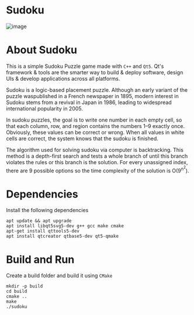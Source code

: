 # Sudoku

![image](https://user-images.githubusercontent.com/67956852/205489007-207d6c4b-88e6-46e8-97ea-f23f08a1087c.png)

# About Sudoku
This is a simple Sudoku Puzzle game made with `C++` and `Qt5`. Qt's framework & tools are the smarter way to build & deploy software, design UIs & develop applications across all platforms.

Sudoku is a logic-based placement puzzle. Although an early variant of the puzzle waspublished in a French newspaper in 1895, modern interest in Sudoku stems from a revival in Japan in 1986, leading to widespread international popularity in 2005.

In sudoku puzzles, the goal is to write one number in each empty cell, so that each column, row, and region contains the numbers 1–9 exactly once. Obviously, these values can be correct or wrong. When all values in white cells are correct, the system knows that the sudoku is finished.

The algorithm used for solving sudoku via computer is backtracking. This method is a depth-first search and tests a whole branch of until this branch violates the rules or this branch is the solution. For every unassigned index, there are 9 possible options so the time complexity of the solution is O(9<sup>n<sup>2</sup></sup>).
 
 # Dependencies
 Install the following dependencies
 ```
apt update && apt upgrade
apt install libqt5svg5-dev g++ gcc make cmake
apt-get install qttools5-dev
apt install qtcreator qtbase5-dev qt5-qmake
 ```
  

# Build and Run
Create a build folder and build it using `CMake`
```
mkdir -p build
cd build
cmake ..
make
./sudoku
 ```
    
   



